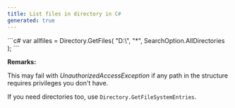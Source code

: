 ```yaml
---
title: List files in directory in C#
generated: true
---
```


<div markdown="1" class="ans">
```c#
var allfiles = Directory.GetFiles(
        "D:\",
        "*",
        SearchOption.AllDirectories
    );
```
</div>

**Remarks:**

This may fail with *UnauthorizedAccessException* if any path in the structure requires privileges you don't have.

If you need directories too, use `Directory.GetFileSystemEntries`.
